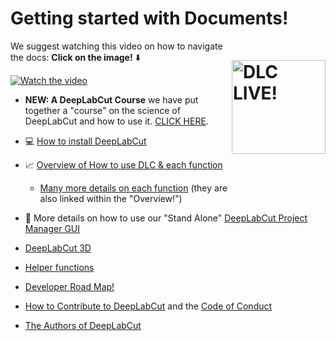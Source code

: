 # Getting started with Documents!  <img src="https://images.squarespace-cdn.com/content/v1/57f6d51c9f74566f55ecf271/1572296495650-Y4ZTJ2XP2Z9XF1AD74VW/ke17ZwdGBToddI8pDm48kMulEJPOrz9Y8HeI7oJuXxR7gQa3H78H3Y0txjaiv_0fDoOvxcdMmMKkDsyUqMSsMWxHk725yiiHCCLfrh8O1z5QPOohDIaIeljMHgDF5CVlOqpeNLcJ80NK65_fV7S1UZiU3J6AN9rgO1lHw9nGbkYQrCLTag1XBHRgOrY8YAdXW07ycm2Trb21kYhaLJjddA/DLC_logo_blk-01.png?format=1000w" width="150" title="DLC-live" alt="DLC LIVE!" align="right" vspace = "50">


We suggest watching this video on how to navigate the docs: **Click on the image!** :arrow_down:

[![Watch the video](https://images.squarespace-cdn.com/content/v1/57f6d51c9f74566f55ecf271/1582931103893-0YCXSXAKJR218B101W38/ke17ZwdGBToddI8pDm48kJ1KQcuvke5FTEGELkUtJ-tZw-zPPgdn4jUwVcJE1ZvWQUxwkmyExglNqGp0IvTJZamWLI2zvYWH8K3-s_4yszcp2ryTI0HqTOaaUohrI8PIrueQmuW2z7_VjRAJlsMCy1JrSO6-zKAUtz5k3N9334U/learningpanel+%284%29.png?format=1000w)](https://www.youtube.com/watch?v=A9qZidI7tL8)

- **NEW: A DeepLabCut Course** we have put together a "course" on the science of DeepLabCut and how to use it. [CLICK HERE](https://github.com/DeepLabCut/DeepLabCut-Workshop-Materials/blob/master/summer_course2020.md). 


- :computer: [How to install DeepLabCut](/docs/installation.md)

- :chart_with_upwards_trend: [Overview of How to use DLC & each function](/docs/UseOverviewGuide.md) 
   - [Many more details on each function](docs/functionDetails.md) (they are also linked within the "Overview!")

- :high_brightness: More details on how to use our "Stand Alone" [DeepLabCut Project Manager GUI](/docs/PROJECT_GUI.md)
   
 - [DeepLabCut 3D](/docs/Overviewof3D.md)
 
 - [Helper functions](/docs/HelperFunctions.md)
 
 - [Developer Road Map!](/docs/roadmap.md)
 
 - [How to Contribute to DeepLabCut](/CONTRIBUTING.md) and the [Code of Conduct](/CODE_OF_CONDUCT.md)
 
 - [The Authors of DeepLabCut](/AUTHORS)
